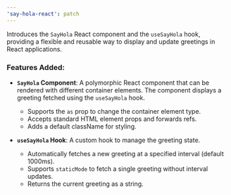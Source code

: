 ```yaml
---
'say-hola-react': patch
---
```

Introduces the `SayHola` React component and the `useSayHola` hook, providing a flexible and reusable way to display and update greetings in React applications.

### Features Added:

- **`SayHola` Component**: A polymorphic React component that can be rendered with different container elements. The component displays a greeting fetched using the `useSayHola` hook.
  - Supports the `as` prop to change the container element type.
  - Accepts standard HTML element props and forwards refs.
  - Adds a default className for styling.

- **`useSayHola` Hook**: A custom hook to manage the greeting state.
  - Automatically fetches a new greeting at a specified interval (default 1000ms).
  - Supports `staticMode` to fetch a single greeting without interval updates.
  - Returns the current greeting as a string.
